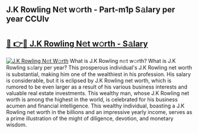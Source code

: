 ## J.K Rowling N𝚎t w𝚘rth - Part-m1p S𝚊lary per year CCUlv

# <h2><a href="http://gc5b40.nevu.top/?p=J.K+Rowling">🔗 👉🔴 J.K Rowling N𝚎t w𝚘rth - S𝚊lary</a></h2>

[![J.K Rowling N𝚎t W𝚘rth](https://i.imgur.com/Oavwk0R.jpeg)](http://gc5b40.nevu.top/?p=J.K+Rowling)
What is J.K Rowling n𝚎t w𝚘rth? What is J.K Rowling s𝚊lary per year?
This prosperous individual's J.K Rowling net worth is substantial, making him one of the wealthiest in his profession. His salary is considerable, but it is eclipsed by J.K Rowling net worth, which is rumored to be even larger as a result of his various business interests and valuable real estate investments. This wealthy man, whose J.K Rowling net worth is among the highest in the world, is celebrated for his business acumen and financial intelligence. This wealthy individual, boasting a J.K Rowling net worth in the billions and an impressive yearly income, serves as a prime illustration of the might of diligence, devotion, and monetary wisdom.
